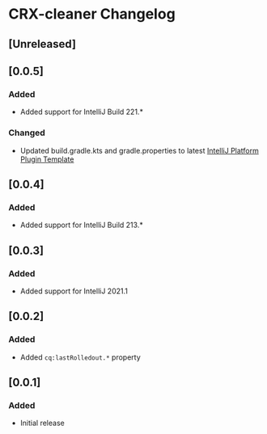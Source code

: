 <!-- Keep a Changelog guide -> https://keepachangelog.com -->

# CRX-cleaner Changelog

## [Unreleased]

## [0.0.5]

### Added
- Added support for IntelliJ Build 221.*

### Changed
- Updated build.gradle.kts and gradle.properties to latest [IntelliJ Platform Plugin Template](https://github.com/JetBrains/intellij-platform-plugin-template)

## [0.0.4]

### Added

- Added support for IntelliJ Build 213.*

## [0.0.3]

### Added

- Added support for IntelliJ 2021.1

## [0.0.2]

### Added

- Added `cq:lastRolledout.*` property

## [0.0.1]

### Added

- Initial release